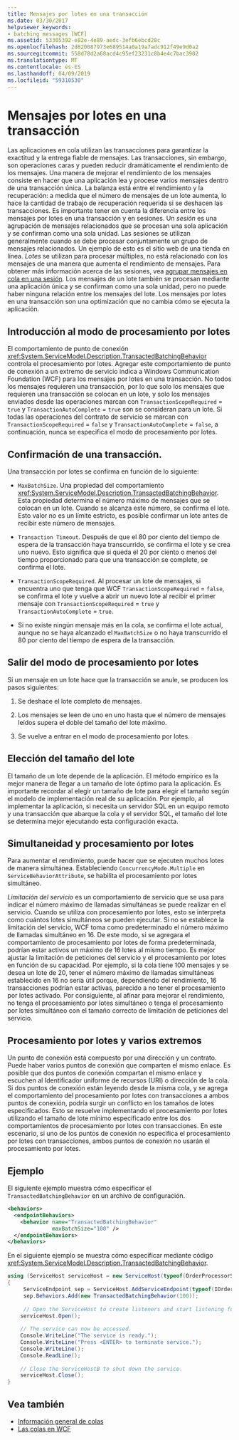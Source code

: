 ```yaml
---
title: Mensajes por lotes en una transacción
ms.date: 03/30/2017
helpviewer_keywords:
- batching messages [WCF]
ms.assetid: 53305392-e82e-4e89-aedc-3efb6ebcd28c
ms.openlocfilehash: 2d820087973e689514a0a19a7adc912f49e9d0a2
ms.sourcegitcommit: 558d78d2a68acd4c95ef23231c8b4e4c7bac3902
ms.translationtype: MT
ms.contentlocale: es-ES
ms.lasthandoff: 04/09/2019
ms.locfileid: "59310530"
---
```

# <a name="batching-messages-in-a-transaction"></a>Mensajes por lotes en una transacción
Las aplicaciones en cola utilizan las transacciones para garantizar la exactitud y la entrega fiable de mensajes. Las transacciones, sin embargo, son operaciones caras y pueden reducir dramáticamente el rendimiento de los mensajes. Una manera de mejorar el rendimiento de los mensajes consiste en hacer que una aplicación lea y procese varios mensajes dentro de una transacción única. La balanza está entre el rendimiento y la recuperación: a medida que el número de mensajes de un lote aumenta, lo hace la cantidad de trabajo de recuperación requerida si se deshacen las transacciones. Es importante tener en cuenta la diferencia entre los mensajes por lotes en una transacción y en sesiones. Un *sesión* es una agrupación de mensajes relacionados que se procesan una sola aplicación y se confirman como una sola unidad. Las sesiones se utilizan generalmente cuando se debe procesar conjuntamente un grupo de mensajes relacionados. Un ejemplo de esto es el sitio web de una tienda en línea. *Lotes* se utilizan para procesar múltiples, no está relacionado con los mensajes de una manera que aumenta el rendimiento de mensajes. Para obtener más información acerca de las sesiones, vea [agrupar mensajes en cola en una sesión](../../../../docs/framework/wcf/feature-details/grouping-queued-messages-in-a-session.md). Los mensajes de un lote también se procesan mediante una aplicación única y se confirman como una sola unidad, pero no puede haber ninguna relación entre los mensajes del lote. Los mensajes por lotes en una transacción son una optimización que no cambia cómo se ejecuta la aplicación.  
  
## <a name="entering-batching-mode"></a>Introducción al modo de procesamiento por lotes  
 El comportamiento de punto de conexión <xref:System.ServiceModel.Description.TransactedBatchingBehavior> controla el procesamiento por lotes. Agregar este comportamiento de punto de conexión a un extremo de servicio indica a Windows Communication Foundation (WCF) para los mensajes por lotes en una transacción. No todos los mensajes requieren una transacción, por lo que solo los mensajes que requieren una transacción se colocan en un lote, y solo los mensajes enviados desde las operaciones marcan con `TransactionScopeRequired`  =  `true` y `TransactionAutoComplete`  =  `true` son se consideran para un lote. Si todas las operaciones del contrato de servicio se marcan con `TransactionScopeRequired`  =  `false` y `TransactionAutoComplete`  =  `false`, a continuación, nunca se especifica el modo de procesamiento por lotes.  
  
## <a name="committing-a-transaction"></a>Confirmación de una transacción.  
 Una transacción por lotes se confirma en función de lo siguiente:  
  
-   `MaxBatchSize`. Una propiedad del comportamiento <xref:System.ServiceModel.Description.TransactedBatchingBehavior>. Esta propiedad determina el número máximo de mensajes que se colocan en un lote. Cuando se alcanza este número, se confirma el lote. Esto valor no es un límite estricto, es posible confirmar un lote antes de recibir este número de mensajes.  
  
-   `Transaction Timeout`. Después de que el 80 por ciento del tiempo de espera de la transacción haya transcurrido, se confirma el lote y se crea uno nuevo. Esto significa que si queda el 20 por ciento o menos del tiempo proporcionado para que una transacción se complete, se confirma el lote.  
  
-   `TransactionScopeRequired`. Al procesar un lote de mensajes, si encuentra uno que tenga que WCF `TransactionScopeRequired`  =  `false`, se confirma el lote y vuelve a abrir un nuevo lote al recibir el primer mensaje con `TransactionScopeRequired`  =  `true` y `TransactionAutoComplete`  = `true`.  
  
-   Si no existe ningún mensaje más en la cola, se confirma el lote actual, aunque no se haya alcanzado el `MaxBatchSize` o no haya transcurrido el 80 por ciento del tiempo de espera de la transacción.  
  
## <a name="leaving-batching-mode"></a>Salir del modo de procesamiento por lotes  
 Si un mensaje en un lote hace que la transacción se anule, se producen los pasos siguientes:  
  
1. Se deshace el lote completo de mensajes.  
  
2. Los mensajes se leen de uno en uno hasta que el número de mensajes leídos supera el doble del tamaño del lote máximo.  
  
3. Se vuelve a entrar en el modo de procesamiento por lotes.  
  
## <a name="choosing-the-batch-size"></a>Elección del tamaño del lote  
 El tamaño de un lote depende de la aplicación. El método empírico es la mejor manera de llegar a un tamaño de lote óptimo para la aplicación. Es importante recordar al elegir un tamaño de lote para elegir el tamaño según el modelo de implementación real de su aplicación. Por ejemplo, al implementar la aplicación, si necesita un servidor SQL en un equipo remoto y una transacción que abarque la cola y el servidor SQL, el tamaño del lote se determina mejor ejecutando esta configuración exacta.  
  
## <a name="concurrency-and-batching"></a>Simultaneidad y procesamiento por lotes  
 Para aumentar el rendimiento, puede hacer que se ejecuten muchos lotes de manera simultánea. Estableciendo `ConcurrencyMode.Multiple` en `ServiceBehaviorAttribute`, se habilita el procesamiento por lotes simultáneo.  
  
 *Limitación del servicio* es un comportamiento de servicio que se usa para indicar el número máximo de llamadas simultáneas se puede realizar en el servicio. Cuando se utiliza con procesamiento por lotes, esto se interpreta como cuántos lotes simultáneos se pueden ejecutar. Si no se establece la limitación del servicio, WCF toma como predeterminado el número máximo de llamadas simultáneo en 16. De este modo, si se agregara el comportamiento de procesamiento por lotes de forma predeterminada, podrían estar activos un máximo de 16 lotes al mismo tiempo. Es mejor ajustar la limitación de peticiones del servicio y el procesamiento por lotes en función de su capacidad. Por ejemplo, si la cola tiene 100 mensajes y se desea un lote de 20, tener el número máximo de llamadas simultáneas establecido en 16 no sería útil porque, dependiendo del rendimiento, 16 transacciones podrían estar activas, parecido a no tener el procesamiento por lotes activado. Por consiguiente, al afinar para mejorar el rendimiento, no tenga el procesamiento por lotes simultáneo o tenga el procesamiento por lotes simultáneo con el tamaño correcto de limitación de peticiones del servicio.  
  
## <a name="batching-and-multiple-endpoints"></a>Procesamiento por lotes y varios extremos  
 Un punto de conexión está compuesto por una dirección y un contrato. Puede haber varios puntos de conexión que comparten el mismo enlace. Es posible que dos puntos de conexión compartan el mismo enlace y escuchen al Identificador uniforme de recursos (URI) o dirección de la cola. Si dos puntos de conexión están leyendo desde la misma cola, y se agrega el comportamiento del procesamiento por lotes con transacciones a ambos puntos de conexión, podría surgir un conflicto en los tamaños de lotes especificados. Esto se resuelve implementando el procesamiento por lotes utilizando el tamaño de lote mínimo especificado entre los dos comportamientos de procesamiento por lotes con transacciones. En este escenario, si uno de los puntos de conexión no especifica el procesamiento por lotes con transacciones, ambos puntos de conexión no usarán el procesamiento por lotes.  
  
## <a name="example"></a>Ejemplo  
 El siguiente ejemplo muestra cómo especificar el `TransactedBatchingBehavior` en un archivo de configuración.  
  
```xml  
<behaviors>
  <endpointBehaviors>
    <behavior name="TransactedBatchingBehavior"
              maxBatchSize="100" />
  </endpointBehaviors>
</behaviors>
```  
  
 En el siguiente ejemplo se muestra cómo especificar mediante código <xref:System.ServiceModel.Description.TransactedBatchingBehavior>.  
  
```csharp
using (ServiceHost serviceHost = new ServiceHost(typeof(OrderProcessorService)))
{
     ServiceEndpoint sep = ServiceHost.AddServiceEndpoint(typeof(IOrderProcessor), new NetMsmqBinding(), "net.msmq://localhost/private/ServiceModelSamplesTransacted");
     sep.Behaviors.Add(new TransactedBatchingBehavior(100));
     
     // Open the ServiceHost to create listeners and start listening for messages.
    serviceHost.Open();
  
    // The service can now be accessed.
    Console.WriteLine("The service is ready.");
    Console.WriteLine("Press <ENTER> to terminate service.");
    Console.WriteLine();
    Console.ReadLine();
  
    // Close the ServiceHostB to shut down the service.
    serviceHost.Close();
}  
```  
  
## <a name="see-also"></a>Vea también

- [Información general de colas](../../../../docs/framework/wcf/feature-details/queues-overview.md)
- [Las colas en WCF](../../../../docs/framework/wcf/feature-details/queuing-in-wcf.md)
